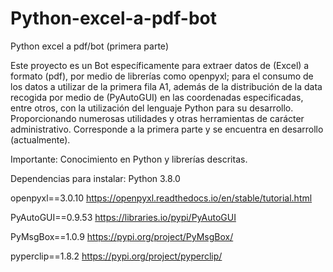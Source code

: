 # Python-excel-a-pdf-bot
Python excel a pdf/bot (primera parte)

Este proyecto es un Bot específicamente para extraer datos de (Excel) a formato (pdf), por medio de librerías como openpyxl; para el consumo de los datos a utilizar de la primera fila A1, además de la distribución de la data recogida por medio de (PyAutoGUI) en las coordenadas especificadas, entre otros, con la utilización del lenguaje Python para su desarrollo. Proporcionando numerosas utilidades y otras herramientas de carácter administrativo. Corresponde a la primera parte y se encuentra en desarrollo (actualmente).

Importante:
Conocimiento en Python y librerías descritas. 

Dependencias para instalar:
Python 3.8.0

openpyxl==3.0.10 
https://openpyxl.readthedocs.io/en/stable/tutorial.html

PyAutoGUI==0.9.53
https://libraries.io/pypi/PyAutoGUI

PyMsgBox==1.0.9
https://pypi.org/project/PyMsgBox/

pyperclip==1.8.2
https://pypi.org/project/pyperclip/
